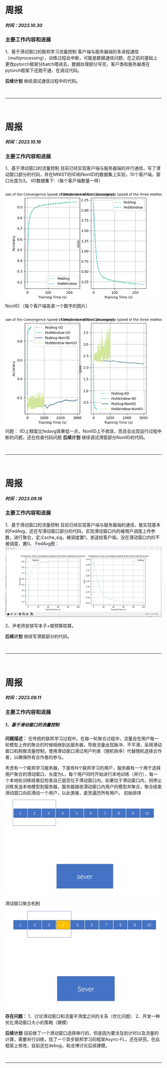 # **周报**
##### 时间：2023.10.30
### **主要工作内容和进展**
1、基于滑动窗口的联邦学习流量控制
客户端与服务器端的多进程通信（multiprocessing），训练过程会中断，可能是数据通信问题，在之前的基础上更改pytorch框架分batch喂进去，数据处理部分写完，客户类和服务器类在pytorch框架下还跑不通，在调试代码。

**后续计划**
继续调试通信过程中的代码。


<br>

---

<br>

# **周报**
##### 时间：2023.10.16
### **主要工作内容和进展**
1、基于滑动窗口的流量控制
目前已经实现客户端与服务器端的并行通信，写了滑动窗口部分的代码，并在MNIST的IID和NonIID的数据集上实验，10个客户端，窗口长度为3。
IID数据集下:（每个客户端数量一样）
![](./pic/1016fedwidowIID.png)
NonIID:（每个客户端各拿一个数字的图片）![](./pic/1016fedwindow.png)
问题：
IID上精度比fedavg效果低一点，NonIID上不收敛，而且会出现运行过程中断的问题，还在检查代码问题
**后续计划**
继续调试滑窗部分NonIID的代码。


<br>

---

<br>


# **周报**
##### 时间：2023.09.18
### **主要工作内容和进展**
1、基于滑动窗口的流量控制
目前已经实现客户端与服务器端的通信，能实现基本的FedAvg，还在写滑动窗口部分的代码，实现滑动窗口内的被用户调度上传参数，进行聚合，定义sche_sig，被调度置1，发送给客户端，没在滑动窗口内的不被调度，置0。
FedAvg图：
![](./pic/0918fedavg.png)

2、尹老师安排写本子+做预算核算。

**后续计划**
继续写滑窗部分的代码。


<br>

---

<br>



# **周报**
##### 时间：2023.09.11
### **主要工作内容和进展**
##### 1、基于滑动窗口的流量控制
<!-- **First sliding**提出，是根据权重相似度直接按分组聚合。
Khan M I, Jafaritadi M, Alhoniemi E, et al. Adaptive weight aggregation in federated learning for brain tumor segmentation[C]//International MICCAI Brainlesion Workshop. Cham: Springer International Publishing, 2021: 455-469. -->
**问题描述：**
在传统的联邦学习过程中，在每一轮聚合过程中，流量会在用户每一轮模型上传的聚合的时候相继到达服务器，导致流量出现脉冲、不平滑，采用滑动窗口机制做流量控制，使用滑动窗口滑过用户列表（随机排序）代替随机选择合作者，以确保所有合作者的参与。

考虑有一个联邦学习服务器，下面有N个联邦学习的用户，服务器有一个用于选择用户聚合的滑动窗口，长度为L，每个用户同时开始进行本地训练（并行），每一个本地轮训练结束后检查自己是否位于滑动窗口内，如果位于滑动窗口内，则停止训练发送本地模型到服务器，服务器接收滑动窗口内用户的模型并聚合，聚合结束滑动窗口向前滑动一个用户，以此类推，直至遍历所有用户。
初始排序
![](./pic/sliding.png)

滑动窗口聚合机制
![](./pic/sliding2.png)


**存在问题：**
1、讨论滑动窗口和流量平滑度之间的关系（优化问题）
2、开发一种优化滑动窗口大小的策略（建模）


**后续计划**
目前做了一个滑动窗口选择串行的，但是因为要涉及到计时以及流量的计算，需要并行训练，找了一个异步联邦学习的框架Async-FL，还在研究，在此框架上修改，目前还在debug，和龙博讨论后续建模。


<br>

---

<br>
